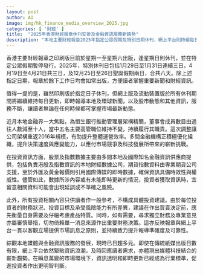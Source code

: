 ```yaml
---
layout: post
author: AI
image: img/hk_finance_media_overview_2025.jpg
categories: [ '財經' ]
title:  "2025年香港財經報章休刊安排及金融資訊服務新趨勢"
description: "本地主要財經報章2025年指定公眾假期及特別日期休刊，網上平台則持續每日即時更新，回應讀者需求。市場聚焦恒生銀行精簡管理層架構反映業界追求組織靈活與決策效率。金融數據來源多元，資訊時效兼顧權威，惟投資風險須慎評。報章一貫採取客觀立場，資訊多元化發展與媒體科技結合成新常態，提升本地投資決策品質。"
---
```

香港主要財經報章之印刷版目前於星期一至星期六出版，逢星期日則休刊，並在特定公眾假期暫停發行。2025年，特別休刊日包括1月29日至1月31日連續三日，4月19日至4月21日共三日，及12月25日至26日聖誕假期兩日，合共八天。除上述指定日期，報章於餘下工作日均會如常出版，方便讀者掌握重要新聞和財經資訊。

值得一提的是，雖然印刷版於指定日子休刊，但網上版及流動裝置版於所有休刊期間將繼續維持每日更新，即時報導本地及環球新聞，以及股市動態和其他資訊，服務不斷，讓讀者無論在任何時候都可掌握市場最新動態。

近月本地金融界一大焦點，為恒生銀行推動管理層架構精簡，董事會成員數目由過往人數減至十人，當中五名主要高管職位維持不變，持續履行其職責。這次調整讓公司架構重返2016年規模，有助提升整體運營效率。多間金融機構正積極優化組織，提升決策速度與應變能力，以應付市場競爭及科技發展所帶來的嶄新挑戰。

在投資資訊方面，股票及指數數據主要由多間本地及國際知名金融資訊供應商提供，包括負責港股及指數資訊的本地財經數據公司，期貨指數資料由專業期貨公司支援，至於外匯及黃金報價則引用國際傳媒的即時數據，確保資訊具備時效性與權威性。儘管如此，數據所涉內容或有未能即時更新的情況，投資者獲取資訊時，宜留意相關資料可能會出現延誤或不準確之風險。

此外，所有投資相關內容只供讀者作一般參考，不構成具體投資建議。由於每位投資者的財務狀況、投資目標及承受風險能力有所差異，建議在作出買賣決定前，應先衡量自身需要及仔細考慮產品特質。同時，如有需要，尋求獨立財務及專業意見亦屬審慎舉措，切勿倚賴單一消息來源作出重要財務決策。這亦反映報章與網上平台一貫以客觀立場提供市場訊息之原則，並持續致力提升報導準確度及可靠性。

綜觀本地媒體與金融資訊服務的發展，現時已日趨多元。即使在傳統紙媒出版日數有限，網上平台依然緊貼資訊浪潮，及時回應讀者需求，亦體現出媒體科技結合的嶄新趨勢。在瞬息萬變的市場環境下，資訊透明和即時更新已經成為行業標準，促進投資者作出更明智判斷。